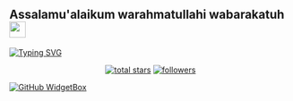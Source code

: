 ## Assalamu'alaikum warahmatullahi wabarakatuh <img src="https://github.com/TheDudeThatCode/TheDudeThatCode/blob/master/Assets/Hi.gif" width="29px"> 

[![Typing SVG](https://readme-typing-svg.herokuapp.com?font=Yellowtail&color=%23000000&size=30&center=true&vCenter=true&lines=Wellcome+to+ndracenter;MyhobbyProggrammers;I+live+in+Indonesia)](https://git.io/typing-svg)

<p align="center">
  <a href="https://github.com/ndracenter?tab=repositories&sort=stargazers">
    <img alt="total stars" title="Total stars on GitHub" src="https://custom-icon-badges.herokuapp.com/badge/dynamic/json?logo=star&color=55960c&labelColor=488207&label=Stars&style=for-the-badge&query=%24.stars&url=https://api.github-star-counter.workers.dev/user/ndracenter"/></a>
  <a href="https://github.com/ndracenter?tab=followers">
    <img alt="followers" title="Follow me on Github" src="https://custom-icon-badges.herokuapp.com/github/followers/ndracenter?color=236ad3&labelColor=1155ba&style=for-the-badge&logo=person-add&label=Follow&logoColor=white"/></a>
</p>

[![GitHub WidgetBox](https://github-widgetbox.vercel.app/api/skills?names=js,php,python,html,css,json,bash)](https://github.com/ndracenter)

